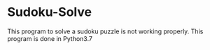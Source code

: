 # Sudoku-Solve
This program to solve a sudoku puzzle is not working properly.
This program is done in Python3.7
